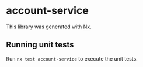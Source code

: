 # account-service

This library was generated with [Nx](https://nx.dev).

## Running unit tests

Run `nx test account-service` to execute the unit tests.
